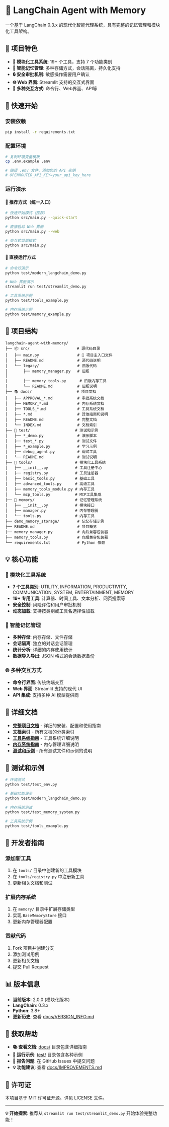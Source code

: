# 🧠 LangChain Agent with Memory

一个基于 LangChain 0.3.x 的现代化智能代理系统，具有完整的记忆管理和模块化工具架构。

## 🎯 项目特色

- **🔧 模块化工具系统**: 19+ 个工具，支持 7 个功能类别
- **🧠 智能记忆管理**: 多种存储方式，会话隔离，持久化支持
- **🔒 安全审批机制**: 敏感操作需要用户确认
- **🌐 Web 界面**: Streamlit 支持的交互式界面
- **📱 多种交互方式**: 命令行、Web界面、API等

## 🚀 快速开始

### 安装依赖
```bash
pip install -r requirements.txt
```

### 配置环境
```bash
# 复制环境变量模板
cp .env.example .env

# 编辑 .env 文件，添加您的 API 密钥
# OPENROUTER_API_KEY=your_api_key_here
```

### 运行演示

#### 🚀 推荐方式（统一入口）
```bash
# 快速开始模式（推荐）
python src/main.py --quick-start

# 直接启动 Web 界面
python src/main.py --web

# 交互式菜单模式
python src/main.py
```

#### 🎯 直接运行方式
```bash
# 命令行演示
python test/modern_langchain_demo.py

# Web 界面演示
streamlit run test/streamlit_demo.py

# 工具系统示例
python test/tools_example.py

# 内存系统示例  
python test/memory_example.py
```

## 📁 项目结构

```
langchain-agent-with-memory/
├── 📦 src/                     # 源代码目录
│   ├── main.py                 # 🚀 项目主入口文件
│   ├── README.md               # 源代码说明
│   └── legacy/                 # 旧版代码
│       ├── memory_manager.py   # 旧版
│
│       ├── memory_tools.py      # 旧版内存工具
│       └── README.md           # 旧版说明
├── 📚 docs/                    # 项目文档
│   ├── APPROVAL_*.md           # 审批系统文档
│   ├── MEMORY_*.md             # 内存系统文档
│   ├── TOOLS_*.md              # 工具系统文档
│   ├── *.md                    # 其他指南和说明
│   ├── README.md               # 完整文档
│   └── INDEX.md                # 文档索引
├── 🧪 test/                    # 测试和示例
│   ├── *_demo.py               # 演示脚本
│   ├── test_*.py               # 测试文件
│   ├── *_example.py            # 学习示例
│   ├── debug_agent.py          # 调试工具
│   └── README.md               # 测试说明
├── 🔧 tools/                   # 模块化工具系统
│   ├── __init__.py            # 工具注册中心
│   ├── registry.py            # 工具注册器
│   ├── basic_tools.py         # 基础工具
│   ├── advanced_tools.py      # 高级工具
│   ├── memory_tools_module.py # 内存工具
│   └── mcp_tools.py           # MCP工具集成
├── 🧠 memory/                  # 记忆管理系统
│   ├── __init__.py            # 模块接口
│   ├── manager.py             # 内存管理器
│   └── tools.py               # 内存工具
├── demo_memory_storage/        # 记忆存储示例
├── README.md                   # 项目概览
├── memory_manager.py           # 向后兼容包装器
├── memory_tools.py             # 向后兼容包装器
└── requirements.txt            # Python 依赖
```

## 💡 核心功能

### 🔧 模块化工具系统
- **7 个工具类别**: UTILITY, INFORMATION, PRODUCTIVITY, COMMUNICATION, SYSTEM, ENTERTAINMENT, MEMORY
- **19+ 专用工具**: 计算器、时间工具、文本分析、网页搜索等
- **安全控制**: 风险评估和用户审批机制
- **动态加载**: 支持按类别或工具名选择性加载

### 🧠 智能记忆管理
- **多种存储**: 内存存储、文件存储
- **会话隔离**: 独立的对话会话管理
- **统计分析**: 详细的内存使用统计
- **数据导入导出**: JSON 格式的会话数据备份

### 🌐 多种交互方式
- **命令行界面**: 传统终端交互
- **Web 界面**: Streamlit 支持的现代 UI
- **API 集成**: 支持多种 AI 模型提供商

## 📖 详细文档

- **[完整项目文档](docs/README.md)** - 详细的安装、配置和使用指南
- **[文档索引](docs/INDEX.md)** - 所有文档的分类索引
- **[工具系统指南](docs/TOOLS_MODULARIZATION_GUIDE.md)** - 工具系统详细说明
- **[内存系统指南](docs/MEMORY_SYSTEM_GUIDE.md)** - 内存管理详细说明
- **[测试和示例](test/README.md)** - 所有测试文件和示例的说明

## 🧪 测试和示例

```bash
# 环境测试
python test/test_env.py

# 基础功能演示
python test/modern_langchain_demo.py

# 内存系统测试
python test/test_memory_system.py

# 工具系统示例
python test/tools_example.py
```

## 🔧 开发者指南

### 添加新工具
1. 在 `tools/` 目录中创建新的工具模块
2. 在 `tools/registry.py` 中注册新工具
3. 更新相关文档和测试

### 扩展内存系统
1. 在 `memory/` 目录中扩展存储类型
2. 实现 `BaseMemoryStore` 接口
3. 更新内存管理器配置

### 贡献代码
1. Fork 项目并创建分支
2. 添加测试用例
3. 更新相关文档
4. 提交 Pull Request

## 📊 版本信息

- **当前版本**: 2.0.0 (模块化版本)
- **LangChain**: 0.3.x
- **Python**: 3.8+
- **更新历史**: 查看 [docs/VERSION_INFO.md](docs/VERSION_INFO.md)

## 🤝 获取帮助

- **📚 查看文档**: [docs/](docs/) 目录包含详细指南
- **🧪 运行示例**: [test/](test/) 目录包含各种示例
- **🐛 报告问题**: 在 GitHub Issues 中提交问题
- **💡 功能建议**: 查看 [docs/IMPROVEMENTS.md](docs/IMPROVEMENTS.md)

## 📄 许可证

本项目基于 MIT 许可证开源。详见 LICENSE 文件。

---

**💡 开始探索**: 推荐从 `streamlit run test/streamlit_demo.py` 开始体验完整功能！
